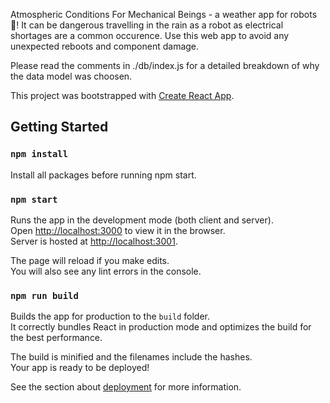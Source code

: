 Atmospheric Conditions For Mechanical Beings -  a weather app for robots 🤖! 
It can be dangerous travelling in the rain as a robot as electrical shortages are a common occurence. Use this web app to avoid any unexpected reboots and component damage.

Please read the comments in ./db/index.js for a detailed breakdown of why the data model was choosen.

This project was bootstrapped with [Create React App](https://github.com/facebook/create-react-app).

## Getting Started

### `npm install`

Install all packages before running npm start.

### `npm start`

Runs the app in the development mode (both client and server).<br>
Open [http://localhost:3000](http://localhost:3000) to view it in the browser.<br>
Server is hosted at [http://localhost:3001](http://localhost:3001).<br>

The page will reload if you make edits.<br>
You will also see any lint errors in the console.

### `npm run build`

Builds the app for production to the `build` folder.<br>
It correctly bundles React in production mode and optimizes the build for the best performance.

The build is minified and the filenames include the hashes.<br>
Your app is ready to be deployed!

See the section about [deployment](https://facebook.github.io/create-react-app/docs/deployment) for more information.
